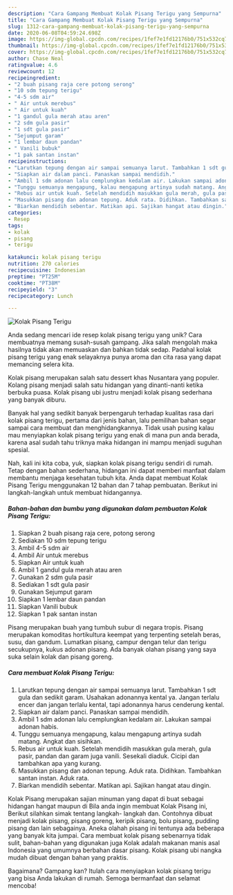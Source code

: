 ```yaml
---
description: "Cara Gampang Membuat Kolak Pisang Terigu yang Sempurna"
title: "Cara Gampang Membuat Kolak Pisang Terigu yang Sempurna"
slug: 1312-cara-gampang-membuat-kolak-pisang-terigu-yang-sempurna
date: 2020-06-08T04:59:24.698Z
image: https://img-global.cpcdn.com/recipes/1fef7e1fd12176b0/751x532cq70/kolak-pisang-terigu-foto-resep-utama.jpg
thumbnail: https://img-global.cpcdn.com/recipes/1fef7e1fd12176b0/751x532cq70/kolak-pisang-terigu-foto-resep-utama.jpg
cover: https://img-global.cpcdn.com/recipes/1fef7e1fd12176b0/751x532cq70/kolak-pisang-terigu-foto-resep-utama.jpg
author: Chase Neal
ratingvalue: 4.6
reviewcount: 12
recipeingredient:
- "2 buah pisang raja cere potong serong"
- "10 sdm tepung terigu"
- "4-5 sdm air"
- " Air untuk merebus"
- " Air untuk kuah"
- "1 gandul gula merah atau aren"
- "2 sdm gula pasir"
- "1 sdt gula pasir"
- "Sejumput garam"
- "1 lembar daun pandan"
- " Vanili bubuk"
- "1 pak santan instan"
recipeinstructions:
- "Larutkan tepung dengan air sampai semuanya larut. Tambahkan 1 sdt gula dan sedikit garam. Usahakan adonannya kental ya. Jangan terlalu encer dan jangan terlalu kental, tapi adonannya harus cenderung kental."
- "Siapkan air dalam panci. Panaskan sampai mendidih."
- "Ambil 1 sdm adonan lalu cemplungkan kedalam air. Lakukan sampai adonan habis."
- "Tunggu semuanya mengapung, kalau mengapung artinya sudah matang. Angkat dan sisihkan."
- "Rebus air untuk kuah. Setelah mendidih masukkan gula merah, gula pasir, pandan dan garam juga vanili. Sesekali diaduk. Cicipi dan tambahkan apa yang kurang."
- "Masukkan pisang dan adonan tepung. Aduk rata. Didihkan. Tambahkan santan instan. Aduk rata."
- "Biarkan mendidih sebentar. Matikan api. Sajikan hangat atau dingin."
categories:
- Resep
tags:
- kolak
- pisang
- terigu

katakunci: kolak pisang terigu 
nutrition: 270 calories
recipecuisine: Indonesian
preptime: "PT25M"
cooktime: "PT38M"
recipeyield: "3"
recipecategory: Lunch

---
```



![Kolak Pisang Terigu](https://img-global.cpcdn.com/recipes/1fef7e1fd12176b0/751x532cq70/kolak-pisang-terigu-foto-resep-utama.jpg)

Anda sedang mencari ide resep kolak pisang terigu yang unik? Cara membuatnya memang susah-susah gampang. Jika salah mengolah maka hasilnya tidak akan memuaskan dan bahkan tidak sedap. Padahal kolak pisang terigu yang enak selayaknya punya aroma dan cita rasa yang dapat memancing selera kita.

Kolak pisang merupakan salah satu dessert khas Nusantara yang populer. Kolang pisang menjadi salah satu hidangan yang dinanti-nanti ketika berbuka puasa. Kolak pisang ubi justru menjadi kolak pisang sederhana yang banyak diburu.

Banyak hal yang sedikit banyak berpengaruh terhadap kualitas rasa dari kolak pisang terigu, pertama dari jenis bahan, lalu pemilihan bahan segar sampai cara membuat dan menghidangkannya. Tidak usah pusing kalau mau menyiapkan kolak pisang terigu yang enak di mana pun anda berada, karena asal sudah tahu triknya maka hidangan ini mampu menjadi suguhan spesial.


Nah, kali ini kita coba, yuk, siapkan kolak pisang terigu sendiri di rumah. Tetap dengan bahan sederhana, hidangan ini dapat memberi manfaat dalam membantu menjaga kesehatan tubuh kita. Anda dapat membuat Kolak Pisang Terigu menggunakan 12 bahan dan 7 tahap pembuatan. Berikut ini langkah-langkah untuk membuat hidangannya.

<!--inarticleads1-->

##### Bahan-bahan dan bumbu yang digunakan dalam pembuatan Kolak Pisang Terigu:

1. Siapkan 2 buah pisang raja cere, potong serong
1. Sediakan 10 sdm tepung terigu
1. Ambil 4-5 sdm air
1. Ambil  Air untuk merebus
1. Siapkan  Air untuk kuah
1. Ambil 1 gandul gula merah atau aren
1. Gunakan 2 sdm gula pasir
1. Sediakan 1 sdt gula pasir
1. Gunakan Sejumput garam
1. Siapkan 1 lembar daun pandan
1. Siapkan  Vanili bubuk
1. Siapkan 1 pak santan instan


Pisang merupakan buah yang tumbuh subur di negara tropis. Pisang merupakan komoditas hortikultura keempat yang terpenting setelah beras, susu, dan gandum. Lumatkan pisang, campur dengan telur dan terigu secukupnya, kukus adonan pisang. Ada banyak olahan pisang yang saya suka selain kolak dan pisang goreng. 

<!--inarticleads2-->

##### Cara membuat Kolak Pisang Terigu:

1. Larutkan tepung dengan air sampai semuanya larut. Tambahkan 1 sdt gula dan sedikit garam. Usahakan adonannya kental ya. Jangan terlalu encer dan jangan terlalu kental, tapi adonannya harus cenderung kental.
1. Siapkan air dalam panci. Panaskan sampai mendidih.
1. Ambil 1 sdm adonan lalu cemplungkan kedalam air. Lakukan sampai adonan habis.
1. Tunggu semuanya mengapung, kalau mengapung artinya sudah matang. Angkat dan sisihkan.
1. Rebus air untuk kuah. Setelah mendidih masukkan gula merah, gula pasir, pandan dan garam juga vanili. Sesekali diaduk. Cicipi dan tambahkan apa yang kurang.
1. Masukkan pisang dan adonan tepung. Aduk rata. Didihkan. Tambahkan santan instan. Aduk rata.
1. Biarkan mendidih sebentar. Matikan api. Sajikan hangat atau dingin.


Kolak Pisang merupakan sajian minuman yang dapat di buat sebagai hidangan hangat maupun di Bila anda ingin membuat Kolak Pisang ini, Berikut silahkan simak tentang langkah- langkah dan. Contohnya dibuat menjadi kolak pisang, pisang goreng, keripik pisang, bolu pisang, pudding pisang dan lain sebagainya. Aneka olahah pisang ini tentunya ada beberapa yang banyak kita jumpai. Cara membuat kolak pisang sebenarnya tidak sulit, bahan-bahan yang digunakan juga Kolak adalah makanan manis asal Indonesia yang umumnya berbahan dasar pisang. Kolak pisang ubi nangka mudah dibuat dengan bahan yang praktis. 

Bagaimana? Gampang kan? Itulah cara menyiapkan kolak pisang terigu yang bisa Anda lakukan di rumah. Semoga bermanfaat dan selamat mencoba!
